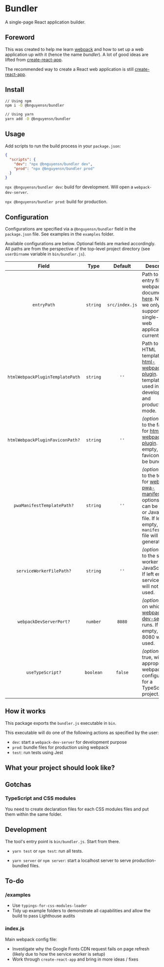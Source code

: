 # Bundler

A single-page React application builder. 

## Foreword

This was created to help me learn [webpack](http://webpack.js.org/)
and how to set up a web application up with it (hence the name _bundler_). A 
lot of good ideas are lifted from [create-react-app](https://github.com/facebook/create-react-app).

The recommended way to create a React web application is still 
[create-react-app](https://github.com/facebook/create-react-app). 

## Install

```bash
// Using npm
npm i -D @bnguyensn/bundler

// Using yarn
yarn add -D @bnguyensn/bundler
```

## Usage

Add scripts to run the build process in your `package.json`:

```json
{
  "scripts": {
    "dev": "npx @bnguyensn/bundler dev",
    "prod": "npx @bnguyensn/bundler prod"
  }
}
```

`npx @bnguyensn/bundler dev`: build for development. Will open a `webpack-dev-server`.

`npx @bnguyensn/bundler prod`: build for production.

## Configuration

Configurations are specified via a `@bnguyensn/bundler` field in the `package.json` file. See examples in the `examples` folder. 

Available configurations are below. Optional fields are marked accordingly. All paths are from the perspective of the top-level project directory (see `userDirname` variable in `bin/bundler.js`).

Field | Type | Default | Description
:---: | :---: | :---: | ---
`entryPath` | `string` | `src/index.js` | Path to the entry file for webpack. See documentation [here](https://webpack.js.org/concepts/entry-points/). Note that we only support single-page web applications currently.
`htmlWebpackPluginTemplatePath` | `string` | `''` | Path to the HTML template for [html-webpack-plugin](https://github.com/jantimon/html-webpack-plugin). This template is used in both development and production mode.
`htmlWebpackPluginFaviconPath?` | `string` | `''` | *(optional)* Path to the favicon for [html-webpack-plugin](https://github.com/jantimon/html-webpack-plugin#events). If left empty, a favicon will not be bundled.
`pwaManifestTemplatePath?` | `string` | `''` | *(optional)* Path to the template for [webpack-pwa-manifest](https://github.com/arthurbergmz/webpack-pwa-manifest)'s options, which can be a JSON or JavaScript file. If left empty, a `manifest.json` file will not be generated.
`serviceWorkerFilePath?` | `string` | `''` | *(optional)* Path to the service worker JavaScript file. If left empty, service worker will not be used.
`webpackDevServerPort?` | `number` | `8080` | *(optional)* Port on which [webpack-dev-server](https://webpack.js.org/guides/development/#using-webpack-dev-server) runs. If left empty, port 8080 will be used.
`useTypeScript?` | `boolean` | `false` | *(optional)* If true, will use appropriate webpack configurations for a TypeScript project. 
 

## How it works

This package exports the `bundler.js` executable in `bin`.

This executable will do one of the following actions as specified by the user:

* `dev`: start a `webpack-dev-server` for development purpose
* `prod`: bundle files for production using webpack
* `test`: run tests using Jest

## What your project should look like?

## Gotchas

### TypeScript and CSS modules

You need to create declaration files for each CSS modules files and put them 
within the same folder.

## Development

The tool's entry point is `bin/bundler.js`. Start from there.

* `yarn test` or `npm test`: run all tests.

* `yarn server` or `npm server`: start a localhost server to serve production-bundled files.

## To-do

### /examples

* Use `typings-for-css-modules-loader`
* Tidy up example folders to demonstrate all capabilities and allow the build
to pass Lighthouse audits

### index.js

Main webpack config file:
* Investigate why the Google Fonts CDN request fails on page refresh (likely 
due to how the service worker is setup)
* Work through `create-react-app` and bring in more ideas / fixes
